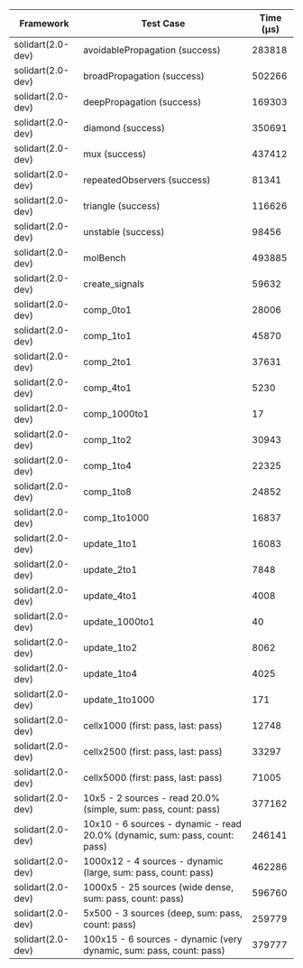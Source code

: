 | Framework | Test Case | Time (μs) |
| --- | --- | --- |
| solidart(2.0-dev) | avoidablePropagation (success) | 283818 |
| solidart(2.0-dev) | broadPropagation (success) | 502266 |
| solidart(2.0-dev) | deepPropagation (success) | 169303 |
| solidart(2.0-dev) | diamond (success) | 350691 |
| solidart(2.0-dev) | mux (success) | 437412 |
| solidart(2.0-dev) | repeatedObservers (success) | 81341 |
| solidart(2.0-dev) | triangle (success) | 116626 |
| solidart(2.0-dev) | unstable (success) | 98456 |
| solidart(2.0-dev) | molBench | 493885 |
| solidart(2.0-dev) | create_signals | 59632 |
| solidart(2.0-dev) | comp_0to1 | 28006 |
| solidart(2.0-dev) | comp_1to1 | 45870 |
| solidart(2.0-dev) | comp_2to1 | 37631 |
| solidart(2.0-dev) | comp_4to1 | 5230 |
| solidart(2.0-dev) | comp_1000to1 | 17 |
| solidart(2.0-dev) | comp_1to2 | 30943 |
| solidart(2.0-dev) | comp_1to4 | 22325 |
| solidart(2.0-dev) | comp_1to8 | 24852 |
| solidart(2.0-dev) | comp_1to1000 | 16837 |
| solidart(2.0-dev) | update_1to1 | 16083 |
| solidart(2.0-dev) | update_2to1 | 7848 |
| solidart(2.0-dev) | update_4to1 | 4008 |
| solidart(2.0-dev) | update_1000to1 | 40 |
| solidart(2.0-dev) | update_1to2 | 8062 |
| solidart(2.0-dev) | update_1to4 | 4025 |
| solidart(2.0-dev) | update_1to1000 | 171 |
| solidart(2.0-dev) | cellx1000 (first: pass, last: pass) | 12748 |
| solidart(2.0-dev) | cellx2500 (first: pass, last: pass) | 33297 |
| solidart(2.0-dev) | cellx5000 (first: pass, last: pass) | 71005 |
| solidart(2.0-dev) | 10x5 - 2 sources - read 20.0% (simple, sum: pass, count: pass) | 377162 |
| solidart(2.0-dev) | 10x10 - 6 sources - dynamic - read 20.0% (dynamic, sum: pass, count: pass) | 246141 |
| solidart(2.0-dev) | 1000x12 - 4 sources - dynamic (large, sum: pass, count: pass) | 462286 |
| solidart(2.0-dev) | 1000x5 - 25 sources (wide dense, sum: pass, count: pass) | 596760 |
| solidart(2.0-dev) | 5x500 - 3 sources (deep, sum: pass, count: pass) | 259779 |
| solidart(2.0-dev) | 100x15 - 6 sources - dynamic (very dynamic, sum: pass, count: pass) | 379777 |
